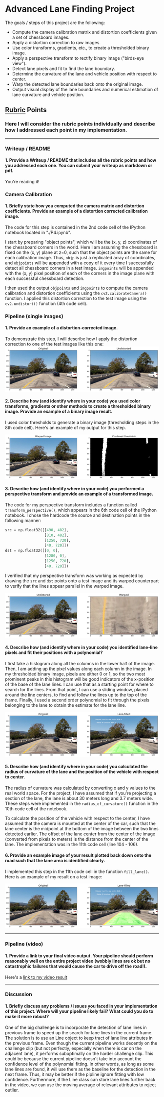**Advanced Lane Finding Project**
=================================

The goals / steps of this project are the following:

* Compute the camera calibration matrix and distortion coefficients given a set of chessboard images.
* Apply a distortion correction to raw images.
* Use color transforms, gradients, etc., to create a thresholded binary image.
* Apply a perspective transform to rectify binary image ("birds-eye view").
* Detect lane pixels and fit to find the lane boundary.
* Determine the curvature of the lane and vehicle position with respect to center.
* Warp the detected lane boundaries back onto the original image.
* Output visual display of the lane boundaries and numerical estimation of lane curvature and vehicle position.

[//]: # (Image References)

[image1]: ./output_images/undistort.png "Undistorted"
[image2]: ./output_images/warp.png "Road Transformed"
[image3]: ./output_images/threshold.png "Binary Thresholded"
[image4]: ./output_images/fill_lane.png "Lane Filled"
[video1]: ./result.mp4 "Video"

## [Rubric](https://review.udacity.com/#!/rubrics/571/view) Points

### Here I will consider the rubric points individually and describe how I addressed each point in my implementation.  

---

### Writeup / README

#### 1. Provide a Writeup / README that includes all the rubric points and how you addressed each one.  You can submit your writeup as markdown or pdf. 

You're reading it!

### Camera Calibration

#### 1. Briefly state how you computed the camera matrix and distortion coefficients. Provide an example of a distortion corrected calibration image.

The code for this step is contained in the 2nd code cell of the IPython notebook located in "./P4.ipynb".

I start by preparing "object points", which will be the (x, y, z) coordinates of the chessboard corners in the world. Here I am assuming the chessboard is fixed on the (x, y) plane at z=0, such that the object points are the same for each calibration image.  Thus, `objp` is just a replicated array of coordinates, and `objpoints` will be appended with a copy of it every time I successfully detect all chessboard corners in a test image.  `imgpoints` will be appended with the (x, y) pixel position of each of the corners in the image plane with each successful chessboard detection.  

I then used the output `objpoints` and `imgpoints` to compute the camera calibration and distortion coefficients using the `cv2.calibrateCamera()` function.  I applied this distortion correction to the test image using the `cv2.undistort()` function (4th code cell).

### Pipeline (single images)

#### 1. Provide an example of a distortion-corrected image.

To demonstrate this step, I will describe how I apply the distortion correction to one of the test images like this one:
![alt text][image1]

#### 2. Describe how (and identify where in your code) you used color transforms, gradients or other methods to create a thresholded binary image.  Provide an example of a binary image result.

I used color thresholds to generate a binary image (thresholding steps in the 8th code cell).  Here's an example of my output for this step. 

![alt text][image3]

#### 3. Describe how (and identify where in your code) you performed a perspective transform and provide an example of a transformed image.

The code for my perspective transform includes a function called `transform_perspective()`, which appears in the 6th code cell of the IPython notebook.  I chose the hardcode the source and destination points in the following manner:

```python
src = np.float32([[490, 482],
                  [810, 482],
                  [1250, 720],
                  [40, 720]])
dst = np.float32([[0, 0], 
                  [1280, 0], 
                  [1250, 720],
                  [40, 720]])
```

I verified that my perspective transform was working as expected by drawing the `src` and `dst` points onto a test image and its warped counterpart to verify that the lines appear parallel in the warped image.

![alt text][image2]

#### 4. Describe how (and identify where in your code) you identified lane-line pixels and fit their positions with a polynomial?

I first take a histogram along all the columns in the lower half of the image. Then, I am adding up the pixel values along each column in the image. In my thresholded binary image, pixels are either 0 or 1, so the two most prominent peaks in this histogram will be good indicators of the x-position of the base of the lane lines. I can use that as a starting point for where to search for the lines. From that point, I can use a sliding window, placed around the line centers, to find and follow the lines up to the top of the frame. Finally, I used a second order polynomial to fit through the pixels belonging to the lane to obtain the estimate for the lane line.

![alt text][image4]

#### 5. Describe how (and identify where in your code) you calculated the radius of curvature of the lane and the position of the vehicle with respect to center.

The radius of curvature was calculated by converting x and y values to the real world space. For the project, I have assumed that if you're projecting a section of the lane, the lane is about 30 meters long and 3.7 meters wide. These steps were implemented in the `radius_of_curvature()` function in the 10th code cell of the notebook.

To calculate the position of the vehicle with respect to the center, I have assumed that the camera is mounted at the center of the car, such that the lane center is the midpoint at the bottom of the image between the two lines detected earlier. The offset of the lane center from the center of the image (converted from pixels to meters) is the distance from the center of the lane. The implementation was in the 11th code cell (line 104 - 106).


#### 6. Provide an example image of your result plotted back down onto the road such that the lane area is identified clearly.

I implemented this step in the 11th code cell in the function `fill_lane()`.  Here is an example of my result on a test image:

![alt text][image4]

---

### Pipeline (video)

#### 1. Provide a link to your final video output.  Your pipeline should perform reasonably well on the entire project video (wobbly lines are ok but no catastrophic failures that would cause the car to drive off the road!).

Here's a [link to my video result](./result.mp4)

---

### Discussion

#### 1. Briefly discuss any problems / issues you faced in your implementation of this project.  Where will your pipeline likely fail?  What could you do to make it more robust?

One of the big challenge is to incorporate the detection of lane lines in previous frame to speed up the search for lane lines in the current frame. The solution is to use an Line object to keep tract of lane line attributes in the previous frame. Even though the current pipeline works decently on the challenge clip (but not perfectly, especially when there is car on the adjacent lane), it performs suboptimally on the harder challenge clip. This could be because the current pipeline doesn't take into account the confidence level of the polynomial fitting. In other words, as long as some lane lines are found, it will use them as the baseline for the detection in the next frame. Thus, it may be better if the pipline ignore fitting with low confidence. Furthermore, if the Line class can store lane lines further back in the video, we can use the moving average of relevant attributes to reject outlier.
